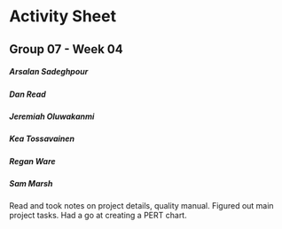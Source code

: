 # Activity Sheet

## Group 07 - Week 04

##### Arsalan Sadeghpour

##### Dan Read

##### Jeremiah Oluwakanmi

##### Kea Tossavainen

##### Regan Ware

##### Sam Marsh

Read and took notes on project details, quality manual. Figured out main project tasks. Had a go at creating a PERT chart.
